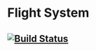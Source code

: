 # Flight System

[![Build Status](https://travis-ci.com/mdmiller002/flightsys.svg?branch=master)](https://travis-ci.com/mdmiller002/flightsys)
-----
